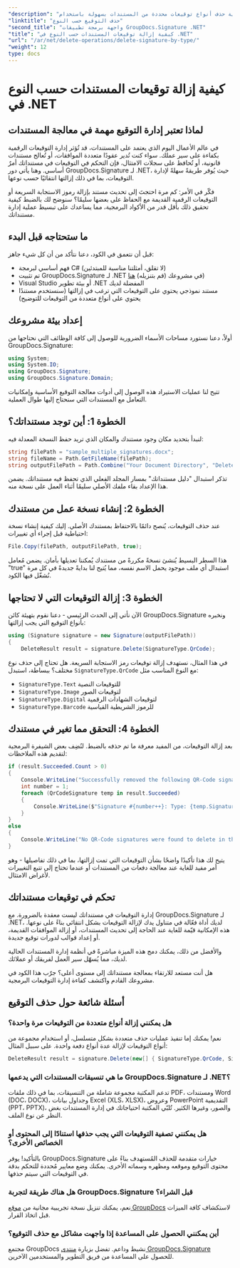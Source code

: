```yaml
---
"description": "تعلّم كيفية حذف أنواع توقيعات محددة من المستندات بسهولة باستخدام GroupDocs.Signature لـ .NET. أتقن إدارة التوقيعات في دقائق!"
"linktitle": "حذف التوقيع حسب النوع"
"second_title": "واجهة برمجة تطبيقات GroupDocs.Signature .NET"
"title": "كيفية إزالة توقيعات المستندات حسب النوع في .NET"
"url": "/ar/net/delete-operations/delete-signature-by-type/"
"weight": 12
type: docs
---
```

# كيفية إزالة توقيعات المستندات حسب النوع في .NET

## لماذا تعتبر إدارة التوقيع مهمة في معالجة المستندات

في عالم الأعمال اليوم الذي يعتمد على المستندات، قد تُؤثر إدارة التوقيعات الرقمية بكفاءة على سير عملك. سواء كنت تُدير عقودًا متعددة الموافقات، أو تُعالج مستندات قانونية، أو تُحافظ على سجلات الامتثال، فإن التحكم في التوقيعات في مستنداتك أمرٌ أساسي. وهنا يأتي دور GroupDocs.Signature لـ .NET، حيث يُوفر طريقةً سهلةً لإدارة التوقيعات، بما في ذلك إزالتها انتقائيًا حسب نوعها.

فكّر في الأمر: كم مرة احتجتَ إلى تحديث مستند بإزالة رموز الاستجابة السريعة أو التوقيعات الرقمية القديمة مع الحفاظ على بعضها سليمًا؟ سنوضح لك بالضبط كيفية تحقيق ذلك بأقل قدر من الأكواد البرمجية، مما يساعدك على تبسيط عملية إدارة مستنداتك.

## ما ستحتاجه قبل البدء

قبل أن نتعمق في الكود، دعنا نتأكد من أن كل شيء جاهز:

- فهم أساسي لبرمجة C# (لا تقلق، أمثلتنا مناسبة للمبتدئين)
- تم تثبيت GroupDocs.Signature لـ .NET في مشروعك (قم بتنزيله) [هنا](https://releases.groupdocs.com/signature/net/))
- Visual Studio أو بيئة تطوير .NET المفضلة لديك
- مستند نموذجي يحتوي على التوقيعات التي ترغب في إزالتها (سنستخدم مستندًا يحتوي على أنواع متعددة من التوقيعات للتوضيح)

## إعداد بيئة مشروعك

أولاً، دعنا نستورد مساحات الأسماء الضرورية للوصول إلى كافة الوظائف التي نحتاجها من GroupDocs.Signature:

```csharp
using System;
using System.IO;
using GroupDocs.Signature;
using GroupDocs.Signature.Domain;
```

تتيح لنا عمليات الاستيراد هذه الوصول إلى أدوات معالجة التوقيع الأساسية وإمكانيات التعامل مع المستندات التي سنحتاج إليها طوال العملية.

## الخطوة 1: أين توجد مستنداتك؟

لنبدأ بتحديد مكان وجود مستندك والمكان الذي تريد حفظ النسخة المعدلة فيه:

```csharp
string filePath = "sample_multiple_signatures.docx";
string fileName = Path.GetFileName(filePath);
string outputFilePath = Path.Combine("Your Document Directory", "DeleteBySignatureType", fileName);
```

تذكر استبدال "دليل مستنداتك" بمسار المجلد الفعلي الذي تحفظ فيه مستنداتك. يضمن هذا الإعداد بقاء ملفك الأصلي سليمًا أثناء العمل على نسخة منه.

## الخطوة 2: إنشاء نسخة عمل من مستندك

عند حذف التوقيعات، يُنصح دائمًا بالاحتفاظ بمستندك الأصلي. إليك كيفية إنشاء نسخة احتياطية قبل إجراء أي تغييرات:

```csharp
File.Copy(filePath, outputFilePath, true);
```

هذا السطر البسيط يُنشئ نسخةً مكررةً من مستندك يُمكننا تعديلها بأمان. يضمن مُعامل "true" استبدال أي ملف موجود يحمل الاسم نفسه، مما يُتيح لنا بدايةً جديدةً في كل مرة نُشغّل فيها الكود.

## الخطوة 3: إزالة التوقيعات التي لا تحتاجها

الآن نأتي إلى الحدث الرئيسي - دعنا نقوم بتهيئة كائن GroupDocs.Signature ونخبره بأنواع التوقيع التي يجب إزالتها:

```csharp
using (Signature signature = new Signature(outputFilePath))
{
    DeleteResult result = signature.Delete(SignatureType.QrCode);
```

في هذا المثال، نستهدف إزالة توقيعات رمز الاستجابة السريعة. هل تحتاج إلى حذف نوع مختلف؟ ببساطة، استبدل `SignatureType.QrCode` مع النوع المناسب مثل:
- `SignatureType.Text` للتوقيعات النصية
- `SignatureType.Image` لتوقيعات الصور
- `SignatureType.Digital` لتوقيعات الشهادات الرقمية
- `SignatureType.Barcode` للرموز الشريطية القياسية

## الخطوة 4: التحقق مما تغير في مستندك

بعد إزالة التوقيعات، من المفيد معرفة ما تم حذفه بالضبط. لنُضِف بعض الشيفرة البرمجية لتقديم هذه الملاحظات:

```csharp
if (result.Succeeded.Count > 0)
{
    Console.WriteLine("Successfully removed the following QR-Code signatures:");
    int number = 1;
    foreach (QrCodeSignature temp in result.Succeeded)
    {
        Console.WriteLine($"Signature #{number++}: Type: {temp.SignatureType} Id:{temp.SignatureId}, Text: {temp.Text}");
    }
}
else
{
    Console.WriteLine("No QR-Code signatures were found to delete in this document.");
}
```

يتيح لك هذا تأكيدًا واضحًا بشأن التوقيعات التي تمت إزالتها، بما في ذلك تفاصيلها - وهو أمر مفيد للغاية عند معالجة دفعات من المستندات أو عندما تحتاج إلى تتبع التغييرات لأغراض الامتثال.

## تحكم في توقيعات مستنداتك

إدارة التوقيعات في مستنداتك ليست معقدة بالضرورة. مع GroupDocs.Signature لـ .NET، لديك أداة فعّالة في متناول يدك لإزالة التوقيعات بشكل انتقائي بناءً على نوعها. هذه الإمكانية قيّمة للغاية عند الحاجة إلى تحديث المستندات، أو إزالة الموافقات القديمة، أو إعداد قوالب لدورات توقيع جديدة.

والأفضل من ذلك، يمكنك دمج هذه الميزة مباشرةً في أنظمة إدارة المستندات الحالية لديك، مما يُسهّل سير العمل لفريقك أو عملائك.

هل أنت مستعد للارتقاء بمعالجة مستنداتك إلى مستوى أعلى؟ جرّب هذا الكود في مشروعك القادم واكتشف كفاءة إدارة التوقيعات البرمجية.

## أسئلة شائعة حول حذف التوقيع

### هل يمكنني إزالة أنواع متعددة من التوقيعات مرة واحدة؟
نعم! يمكنك إما تنفيذ عمليات حذف متعددة بشكل متسلسل، أو استخدام مجموعة من أنواع التوقيعات لإزالة عدة أنواع دفعة واحدة. على سبيل المثال:
```csharp
DeleteResult result = signature.Delete(new[] { SignatureType.QrCode, SignatureType.Barcode });
```

### ما هي تنسيقات المستندات التي يدعمها GroupDocs.Signature لـ .NET؟
تدعم المكتبة مجموعة شاملة من التنسيقات، بما في ذلك ملفات PDF، ومستندات Word (DOC، DOCX)، وجداول بيانات Excel (XLS، XLSX)، وعروض PowerPoint التقديمية (PPT، PPTX)، والصور، وغيرها الكثير. تُلبّي المكتبة احتياجاتك في إدارة المستندات بغض النظر عن نوع الملف.

### هل يمكنني تصفية التوقيعات التي يجب حذفها استنادًا إلى المحتوى أو الخصائص الأخرى؟
بالتأكيد! يوفر GroupDocs.Signature خيارات متقدمة للحذف المُستهدف بناءً على محتوى التوقيع وموقعه ومظهره وسماته الأخرى. يمكنك وضع معايير مُحددة للتحكم بدقة في التوقيعات التي سيتم حذفها.

### هل هناك طريقة لتجربة GroupDocs.Signature قبل الشراء؟
نعم، يمكنك تنزيل نسخة تجريبية مجانية من [موقع GroupDocs](https://releases.groupdocs.com/) لاستكشاف كافة الميزات قبل اتخاذ القرار.

### أين يمكنني الحصول على المساعدة إذا واجهت مشاكل مع حذف التوقيع؟
مجتمع GroupDocs نشيط وداعم. تفضل بزيارة [منتدى GroupDocs.Signature](https://forum.groupdocs.com/c/signature/13) للحصول على المساعدة من فريق التطوير والمستخدمين الآخرين.
